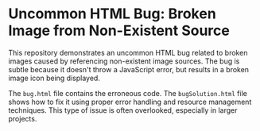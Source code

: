# Uncommon HTML Bug: Broken Image from Non-Existent Source

This repository demonstrates an uncommon HTML bug related to broken images caused by referencing non-existent image sources.  The bug is subtle because it doesn't throw a JavaScript error, but results in a broken image icon being displayed.

The `bug.html` file contains the erroneous code. The `bugSolution.html` file shows how to fix it using proper error handling and resource management techniques.  This type of issue is often overlooked, especially in larger projects.